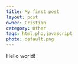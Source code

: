 ```yaml
---
title: My first post
layout: post
owner: Cristian
category: Other
tags: html,php,javascript
photo: default.png
---
```

Hello world!